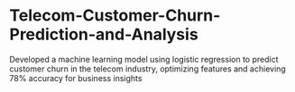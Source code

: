 # Telecom-Customer-Churn-Prediction-and-Analysis
Developed a machine learning model using logistic regression to predict customer churn in the telecom industry, optimizing features and achieving 78% accuracy for business insights
